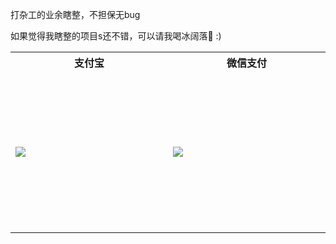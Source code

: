
打杂工的业余瞎整，不担保无bug

如果觉得我瞎整的项目s还不错，可以请我喝冰阔落🥤 :)


<table>
  <tr>
    <th>支付宝</th>
    <th>微信支付</th>
  </tr>
  <tr>
    <td width=256 height=256><img src="https://github.com/fxliang/fxliang/assets/4023160/0dc39faf-e6c5-4a67-bebf-8e96c02a8f42"></td>
    <td width=256 height=256><img src="https://github.com/fxliang/fxliang/assets/4023160/b0d58008-0ede-41f2-aa25-fcd514a4ec33"></td>
  </tr>
</table>

<!--
**fxliang/fxliang** is a ✨ _special_ ✨ repository because its `README.md` (this file) appears on your GitHub profile.

Here are some ideas to get you started:

- 🔭 I’m currently working on ...
- 🌱 I’m currently learning ...
- 👯 I’m looking to collaborate on ...
- 🤔 I’m looking for help with ...
- 💬 Ask me about ...
- 📫 How to reach me: ...
- 😄 Pronouns: ...
- ⚡ Fun fact: ...
-->
